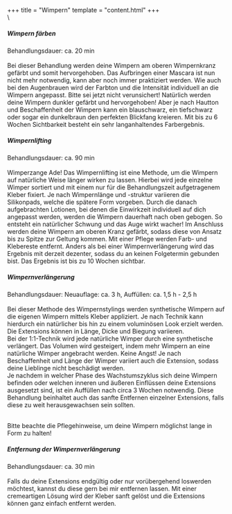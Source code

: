 +++
title = "Wimpern"
template = "content.html"
+++
\
\
<div class="p-5">
<h5 class="font-bold">Wimpern färben</h5>
Behandlungsdauer: ca. 20 min<br/>
<br/>
Bei dieser Behandlung werden deine Wimpern am oberen Wimpernkranz gefärbt und somit hervorgehoben. Das Aufbringen einer Mascara ist nun nicht mehr notwendig, kann aber noch immer praktiziert werden. Wie auch bei den Augenbrauen wird der Farbton und die Intensität individuell an die Wimpern angepasst. Bitte sei jetzt nicht verunsichert! Natürlich werden deine Wimpern dunkler gefärbt und hervorgehoben! Aber je nach Hautton und Beschaffenheit der Wimpern kann ein blauschwarz, ein tiefschwarz oder sogar ein dunkelbraun den perfekten Blickfang kreieren. Mit bis zu 6 Wochen Sichtbarkeit besteht ein sehr langanhaltendes Farbergebnis.
</div>

<div class="p-5">
<h5 class="font-bold">Wimpernlifting</h5>
Behandlungsdauer: ca. 90 min<br/>
<br/>
Wimperzange Ade! Das Wimpernlifting ist eine Methode, um die Wimpern auf natürliche Weise länger wirken zu lassen. Hierbei wird jede einzelne Wimper sortiert und mit einem nur für die Behandlungszeit aufgetragenem Kleber fixiert. Je nach Wimpernlänge und -struktur variieren die Silikonpads, welche die spätere Form vorgeben. Durch die danach aufgebrachten Lotionen, bei denen die Einwirkzeit individuell auf dich angepasst werden, werden die Wimpern dauerhaft nach oben gebogen. So entsteht ein natürlicher Schwung und das Auge wirkt wacher! Im Anschluss werden deine Wimpern am oberen Kranz gefärbt, sodass diese von Ansatz bis zu Spitze zur Geltung kommen. Mit einer Pflege werden Farb- und Klebereste entfernt. Anders als bei einer Wimpernverlängerung wird das Ergebnis mit derzeit dezenter, sodass du an keinen Folgetermin gebunden bist. Das Ergebnis ist bis zu 10 Wochen sichtbar.
</div>

<div class="bg-price3 flex flex-col md:flex-row relative text-white">
    <div class="relative md:w-1/5">
        <img class="w-full" src="/img/wimpern.jpg" alt="">
    </div>
    <div class="flex-1 justify-between p-4 leading-normal">
        <h5 class="font-bold">Wimpernverlängerung</h5>
        Behandlungsdauer: Neuauflage: ca. 3 h, Auffüllen: ca. 1,5 h - 2,5 h<br/>
        <br/>
        Bei dieser Methode des Wimpernstylings werden synthetische Wimpern auf die eigenen Wimpern mittels Kleber appliziert. Je nach Technik kann hierdurch ein natürlicher bis hin zu einem voluminösen Look erzielt werden. Die Extensions können in Länge, Dicke und Biegung variieren.<br/>
Bei der 1:1-Technik wird jede natürliche Wimper durch eine synthetische verlängert. Das Volumen wird gesteigert, indem mehr Wimpern an eine natürliche Wimper angebracht werden. Keine Angst! Je nach Beschaffenheit und Länge der Wimper variiert auch die Extension, sodass deine Lieblinge nicht beschädigt werden.<br/>
Je nachdem in welcher Phase des Wachstumszyklus sich deine Wimpern befinden oder welchen inneren und äußeren Einflüssen deine Extensions ausgesetzt sind, ist ein Auffüllen nach circa 3 Wochen notwendig. Diese Behandlung beinhaltet auch das sanfte Entfernen einzelner Extensions, falls diese zu weit herausgewachsen sein sollten.
        <br/><br/>
     <p class="italic">Bitte beachte die Pflegehinweise, um deine Wimpern möglichst lange in Form zu halten!</p>   
    </div>
</div>

<div class="p-5">
<h5 class="font-bold">Entfernung der Wimpernverlängerung</h5>
Behandlungsdauer: ca. 30 min<br/>
<br/>
Falls du deine Extensions endgültig oder nur vorübergehend loswerden möchtest, kannst du diese gern bei mir entfernen lassen. Mit einer cremeartigen Lösung wird der Kleber sanft gelöst und die Extensions können ganz einfach entfernt werden.
</div>
